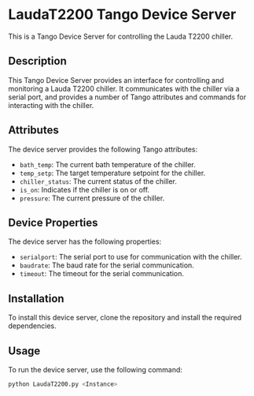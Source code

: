 # LaudaT2200 Tango Device Server

This is a Tango Device Server for controlling the Lauda T2200 chiller.


## Description

This Tango Device Server provides an interface for controlling and monitoring a Lauda T2200 chiller. It communicates with the chiller via a serial port, and provides a number of Tango attributes and commands for interacting with the chiller.

## Attributes

The device server provides the following Tango attributes:

- `bath_temp`: The current bath temperature of the chiller.
- `temp_setp`: The target temperature setpoint for the chiller.
- `chiller_status`: The current status of the chiller.
- `is_on`: Indicates if the chiller is on or off.
- `pressure`: The current pressure of the chiller.

## Device Properties

The device server has the following properties:

- `serialport`: The serial port to use for communication with the chiller.
- `baudrate`: The baud rate for the serial communication.
- `timeout`: The timeout for the serial communication.

## Installation

To install this device server, clone the repository and install the required dependencies.

## Usage

To run the device server, use the following command:

```bash
python LaudaT2200.py <Instance>


